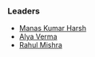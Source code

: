 ### Leaders
* [Manas Kumar Harsh](mailto:manas.harsh@owasp.org)
* [Alya Verma](mailto:alya.verma@owasp.org)
* [Rahul Mishra](mailto:rahul.mishra1@owasp.org)



 


